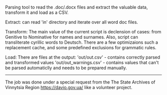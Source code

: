 Parsing tool to read the .doc/.docx files and extract the valuable data, transform it and load as a CSV.


Extract:
can read 'in' directory and iterate over all word doc files.


Transform:
The main value of the current script is declension of cases: from Genitive to Nominative for names and surnames.
Also, script can transliterate cyrillic words to Deutsch.
There are a few optimizaions such a replacement cache, and some predefined exclusions for grammatic rules.


Load:
There are files at the output: 
'out/out.csv' - contains correctly parsed and transformed values
'out/out_warnings.csv' - contains values that can't be parsed automaticlly and needs to be prepared manually.

----
The job was done under a special request from the The State Archives of Vinnytsia Region https://davio.gov.ua/ like a volunteer project.
